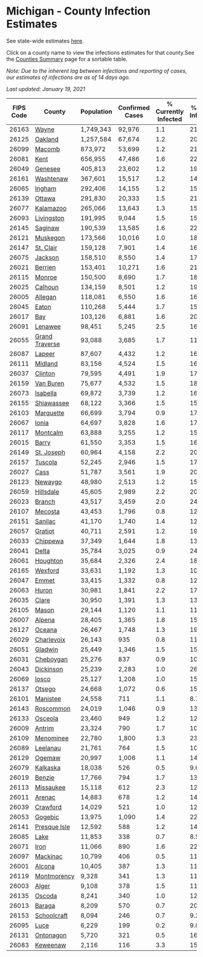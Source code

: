 # Michigan - County Infection Estimates

See state-wide estimates [here](/infections/us-mi).

Click on a county name to view the infections estimates for that county.See the [Counties Summary](/infections/summary-counties) page for a sortable table.

*Note: Due to the inherent lag between infections and reporting of cases, our estimates of infections are as of 14 days ago.*

*Last updated: January 19, 2021*

|   FIPS Code |                           County |   Population |   Confirmed Cases |   % Currently Infected |   % Total Infected |
|-------------|----------------------------------|--------------|-------------------|------------------------|--------------------|
|       26163 |                   [Wayne](wayne) |    1,749,343 |            92,976 |                    1.1 |               21.8 |
|       26125 |               [Oakland](oakland) |    1,257,584 |            67,674 |                    1.2 |               20.0 |
|       26099 |                 [Macomb](macomb) |      873,972 |            53,699 |                    1.2 |               21.9 |
|       26081 |                     [Kent](kent) |      656,955 |            47,486 |                    1.6 |               22.5 |
|       26049 |               [Genesee](genesee) |      405,813 |            23,602 |                    1.2 |               19.6 |
|       26161 |           [Washtenaw](washtenaw) |      367,601 |            15,517 |                    1.2 |               14.4 |
|       26065 |                 [Ingham](ingham) |      292,406 |            14,155 |                    1.2 |               15.0 |
|       26139 |                 [Ottawa](ottawa) |      291,830 |            20,333 |                    1.5 |               21.0 |
|       26077 |           [Kalamazoo](kalamazoo) |      265,066 |            13,643 |                    1.3 |               15.8 |
|       26093 |         [Livingston](livingston) |      191,995 |             9,044 |                    1.5 |               15.0 |
|       26145 |               [Saginaw](saginaw) |      190,539 |            13,585 |                    1.6 |               22.7 |
|       26121 |             [Muskegon](muskegon) |      173,566 |            10,016 |                    1.0 |               18.0 |
|       26147 |           [St. Clair](st.-clair) |      159,128 |             7,901 |                    1.4 |               16.0 |
|       26075 |               [Jackson](jackson) |      158,510 |             8,550 |                    1.4 |               17.2 |
|       26021 |               [Berrien](berrien) |      153,401 |            10,271 |                    1.6 |               21.2 |
|       26115 |                 [Monroe](monroe) |      150,500 |             8,690 |                    1.7 |               18.2 |
|       26025 |               [Calhoun](calhoun) |      134,159 |             8,501 |                    1.2 |               19.4 |
|       26005 |               [Allegan](allegan) |      118,081 |             6,550 |                    1.6 |               16.7 |
|       26045 |                   [Eaton](eaton) |      110,268 |             5,444 |                    1.7 |               15.1 |
|       26017 |                       [Bay](bay) |      103,126 |             6,881 |                    1.6 |               20.5 |
|       26091 |               [Lenawee](lenawee) |       98,451 |             5,245 |                    2.5 |               16.0 |
|       26055 | [Grand Traverse](grand-traverse) |       93,088 |             3,685 |                    1.7 |               11.5 |
|       26087 |                 [Lapeer](lapeer) |       87,607 |             4,432 |                    1.2 |               16.1 |
|       26111 |               [Midland](midland) |       83,156 |             4,524 |                    1.5 |               16.5 |
|       26037 |               [Clinton](clinton) |       79,595 |             4,491 |                    1.9 |               17.5 |
|       26159 |           [Van Buren](van-buren) |       75,677 |             4,532 |                    1.5 |               18.1 |
|       26073 |             [Isabella](isabella) |       69,872 |             3,739 |                    1.2 |               16.3 |
|       26155 |         [Shiawassee](shiawassee) |       68,122 |             3,366 |                    1.5 |               15.8 |
|       26103 |           [Marquette](marquette) |       66,699 |             3,794 |                    0.9 |               17.0 |
|       26067 |                   [Ionia](ionia) |       64,697 |             3,828 |                    1.6 |               17.9 |
|       26117 |             [Montcalm](montcalm) |       63,888 |             3,255 |                    1.2 |               15.3 |
|       26015 |                   [Barry](barry) |       61,550 |             3,353 |                    1.5 |               16.3 |
|       26149 |         [St. Joseph](st.-joseph) |       60,964 |             4,158 |                    2.2 |               20.1 |
|       26157 |               [Tuscola](tuscola) |       52,245 |             2,946 |                    1.5 |               17.7 |
|       26027 |                     [Cass](cass) |       51,787 |             3,561 |                    1.9 |               20.5 |
|       26123 |               [Newaygo](newaygo) |       48,980 |             2,513 |                    1.2 |               15.3 |
|       26059 |           [Hillsdale](hillsdale) |       45,605 |             2,989 |                    2.2 |               20.9 |
|       26023 |                 [Branch](branch) |       43,517 |             3,459 |                    2.0 |               24.0 |
|       26107 |               [Mecosta](mecosta) |       43,453 |             1,796 |                    0.8 |               12.3 |
|       26151 |               [Sanilac](sanilac) |       41,170 |             1,740 |                    1.4 |               12.9 |
|       26057 |               [Gratiot](gratiot) |       40,711 |             2,591 |                    1.2 |               19.0 |
|       26033 |             [Chippewa](chippewa) |       37,349 |             1,644 |                    1.8 |               13.0 |
|       26041 |                   [Delta](delta) |       35,784 |             3,025 |                    0.9 |               24.8 |
|       26061 |             [Houghton](houghton) |       35,684 |             2,326 |                    2.4 |               18.4 |
|       26165 |               [Wexford](wexford) |       33,631 |             1,192 |                    1.3 |               10.4 |
|       26047 |                   [Emmet](emmet) |       33,415 |             1,332 |                    0.8 |               12.2 |
|       26063 |                   [Huron](huron) |       30,981 |             1,841 |                    2.2 |               17.5 |
|       26035 |                   [Clare](clare) |       30,950 |             1,391 |                    1.3 |               13.3 |
|       26105 |                   [Mason](mason) |       29,144 |             1,120 |                    1.1 |               11.4 |
|       26007 |                 [Alpena](alpena) |       28,405 |             1,365 |                    1.8 |               15.1 |
|       26127 |                 [Oceana](oceana) |       26,467 |             1,748 |                    1.3 |               19.9 |
|       26029 |         [Charlevoix](charlevoix) |       26,143 |               935 |                    0.8 |               11.0 |
|       26051 |               [Gladwin](gladwin) |       25,449 |             1,346 |                    1.5 |               15.8 |
|       26031 |           [Cheboygan](cheboygan) |       25,276 |               837 |                    0.9 |               10.2 |
|       26043 |           [Dickinson](dickinson) |       25,239 |             2,283 |                    1.0 |               26.6 |
|       26069 |                   [Iosco](iosco) |       25,127 |             1,208 |                    1.0 |               15.1 |
|       26137 |                 [Otsego](otsego) |       24,668 |             1,072 |                    0.6 |               15.3 |
|       26101 |             [Manistee](manistee) |       24,558 |               711 |                    1.1 |                8.7 |
|       26143 |           [Roscommon](roscommon) |       24,019 |             1,046 |                    0.9 |               13.3 |
|       26133 |               [Osceola](osceola) |       23,460 |               949 |                    1.2 |               12.1 |
|       26009 |                 [Antrim](antrim) |       23,324 |               790 |                    1.7 |               10.2 |
|       26109 |           [Menominee](menominee) |       22,780 |             1,800 |                    1.3 |               23.0 |
|       26089 |             [Leelanau](leelanau) |       21,761 |               764 |                    1.5 |               10.3 |
|       26129 |                 [Ogemaw](ogemaw) |       20,997 |             1,006 |                    1.1 |               14.6 |
|       26079 |             [Kalkaska](kalkaska) |       18,038 |               526 |                    0.5 |                9.6 |
|       26019 |                 [Benzie](benzie) |       17,766 |               794 |                    1.7 |               13.1 |
|       26113 |           [Missaukee](missaukee) |       15,118 |               612 |                    2.3 |               12.3 |
|       26011 |                 [Arenac](arenac) |       14,883 |               678 |                    1.2 |               14.2 |
|       26039 |             [Crawford](crawford) |       14,029 |               521 |                    1.0 |               12.7 |
|       26053 |               [Gogebic](gogebic) |       13,975 |             1,090 |                    1.4 |               22.8 |
|       26141 |     [Presque Isle](presque-isle) |       12,592 |               588 |                    1.2 |               14.1 |
|       26085 |                     [Lake](lake) |       11,853 |               338 |                    0.7 |                8.5 |
|       26071 |                     [Iron](iron) |       11,066 |               890 |                    1.6 |               22.9 |
|       26097 |             [Mackinac](mackinac) |       10,799 |               406 |                    0.5 |               11.2 |
|       26001 |                 [Alcona](alcona) |       10,405 |               387 |                    1.3 |               11.4 |
|       26119 |       [Montmorency](montmorency) |        9,328 |               341 |                    1.3 |               11.2 |
|       26003 |                   [Alger](alger) |        9,108 |               378 |                    1.5 |               11.7 |
|       26135 |                 [Oscoda](oscoda) |        8,241 |               340 |                    1.0 |               12.7 |
|       26013 |                 [Baraga](baraga) |        8,209 |               570 |                    0.7 |               20.9 |
|       26153 |       [Schoolcraft](schoolcraft) |        8,094 |               246 |                    0.7 |                9.2 |
|       26095 |                     [Luce](luce) |        6,229 |               199 |                    0.2 |                9.8 |
|       26131 |           [Ontonagon](ontonagon) |        5,720 |               321 |                    0.5 |               16.4 |
|       26083 |             [Keweenaw](keweenaw) |        2,116 |               116 |                    3.3 |               15.7 |
